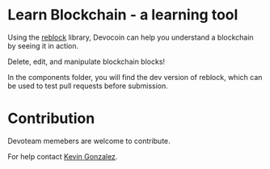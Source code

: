 # Learn Blockchain - a learning tool

Using the <a href="https://github.com/typekev/reblock">reblock</a> library, Devocoin can help you understand a blockchain by seeing it in action.

Delete, edit, and manipulate blockchain blocks!

In the components folder, you will find the dev version of reblock, which can be used to test pull requests before submission.


# Contribution

Devoteam memebers are welcome to contribute.

For help contact <a href="https://github.com/typekev">Kevin Gonzalez</a>.